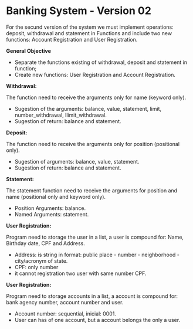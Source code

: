 # Banking System - Version 02

For the secund version of the system we must implement operations: deposit, withdrawal and statement in Functions and include two new functions: Account Registration and User Registration.

**General Objective** 
- Separate the functions existing of withdrawal, deposit and statement in function;
- Create new functions: User Registration and Account Registration.

**Withdrawal:**

The function need to receive the arguments only for name (keyword only).
 - Sugestion of the arguments: balance, value, statement, limit, number_withdrawal, llimit_withdrawal.
 - Sugestion of return: balance and statement.

**Deposit:**

The function need to receive the arguments only for position (positional only).
- Sugestion of arguments: balance, value, statement.
- Sugestion of return: balance and statement.

**Statement:**

The statement function need to receive the arguments for position and name (positional only and keyword only).
- Position Arguments: balance.
- Named Arguments: statement.

**User Registration:**

Program need to storage the user in a list, a user is compound for: Name, Birthday date, CPF and Address.
- Address: is string in format: public place - number - neighborhood - city/acronym of state.
- CPF: only number
- it cannot registration two user with same number CPF.

**User Registration:**

Program need to storage accounts in a list, a account is compound for: bank agency number, account number and user.
- Account number: sequential, inicial: 0001.
- User can has of one account, but a account belongs the only a user.

